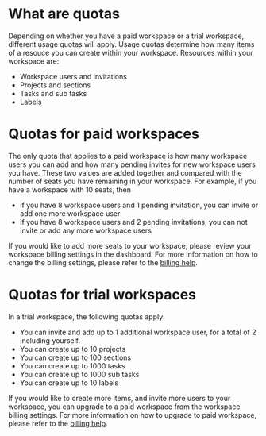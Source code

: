 # What are quotas

Depending on whether you have a paid workspace or a trial workspace, different
usage quotas will apply. Usage quotas determine how many items of a resouce you
can create within your workspace. Resources within your workspace are:

- Workspace users and invitations
- Projects and sections
- Tasks and sub tasks
- Labels

# Quotas for paid workspaces

The only quota that applies to a paid workspace is how many workspace users you
can add and how many pending invites for new workspace users you have. These
two values are added together and compared with the number of seats you have
remaining in your workspace. For example, if you have a workspace with 10
seats, then

- if you have 8 workspace users and 1 pending invitation, you can invite or add
  one more workspace user
- if you have 8 workspace users and 2 pending invitations, you can not invite
  or add any more workspace users

If you would like to add more seats to your workspace, please review your
workspace billing settings in the dashboard. For more information on how to
change the billing settings, please refer to the [billing help](/help/billing).

# Quotas for trial workspaces

In a trial workspace, the following quotas apply:

- You can invite and add up to 1 additional workspace user, for a total of 2
  including yourself.
- You can create up to 10 projects
- You can create up to 100 sections
- You can create up to 1000 tasks
- You can create up to 1000 sub tasks
- You can create up to 10 labels

If you would like to create more items, and invite more users to your
workspace, you can upgrade to a paid workspace from the workspace billing
settings. For more information on how to upgrade to paid workspace, please
refer to the [billing help](/help/billing).
